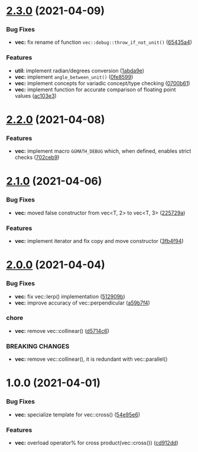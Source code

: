 # [2.3.0](https://github.com/JonasMuehlmann/ggmath/compare/v2.2.0...v2.3.0) (2021-04-09)


### Bug Fixes

* **vec:** fix rename of function `vec::debug::throw_if_not_unit()` ([65435a4](https://github.com/JonasMuehlmann/ggmath/commit/65435a4ef4c5b3f40b5cb2d6969655b3bc78ba58))


### Features

* **util:** implement radian/degrees conversion ([1abda9e](https://github.com/JonasMuehlmann/ggmath/commit/1abda9e7a4d9a251843dacadef61c22ecae3093e))
* **vec:** implement `angle_between_unit()` ([0fe8599](https://github.com/JonasMuehlmann/ggmath/commit/0fe8599d6cc2263a42c71b0f8472d5f4c8a05a91))
* **vec:** implement concepts for variadic concept/type checking ([0700b61](https://github.com/JonasMuehlmann/ggmath/commit/0700b61828aaceccd515c86d56970f993af95141))
* **vec:** implement function for accurate comparison of floating point values ([ac103e3](https://github.com/JonasMuehlmann/ggmath/commit/ac103e360b6529dad8863833869327a6734e52cd))

# [2.2.0](https://github.com/JonasMuehlmann/ggmath/compare/v2.1.0...v2.2.0) (2021-04-08)


### Features

* **vec:** implement macro `GGMATH_DEBUG` which, when defined, enables strict checks ([702ceb9](https://github.com/JonasMuehlmann/ggmath/commit/702ceb9bcb223b59e5b09ce0ba1aeba040ee7c58))

# [2.1.0](https://github.com/JonasMuehlmann/ggmath/compare/v2.0.0...v2.1.0) (2021-04-06)


### Bug Fixes

* **vec:** moved false constructor from vec<T, 2> to vec<T, 3> ([225729a](https://github.com/JonasMuehlmann/ggmath/commit/225729acff2d4899a498eaa9b337553937a76530))


### Features

* **vec:** implement iterator and fix copy and move constructor ([3fb4f94](https://github.com/JonasMuehlmann/ggmath/commit/3fb4f94752ccc3f216e70a00a2762391882be281))

# [2.0.0](https://github.com/JonasMuehlmann/ggmath/compare/v1.2.0...v2.0.0) (2021-04-04)


### Bug Fixes

* **vec:** fix vec::lerp() implementation ([512909b](https://github.com/JonasMuehlmann/ggmath/commit/512909b1e0b05bef7d9e595fa05946d20da1d2ec))
* **vec:** improve accuracy of vec::perpendicular ([a59b7f4](https://github.com/JonasMuehlmann/ggmath/commit/a59b7f43284efd9075511581bde7c7612125e5fb))


### chore

* **vec:** remove vec::collinear() ([d5714c6](https://github.com/JonasMuehlmann/ggmath/commit/d5714c6ea36a1a10b781ac585615f16d25c77a8e))


### BREAKING CHANGES

* **vec:** remove vec::collinear(), it is redundant with vec::parallel()

# 1.0.0 (2021-04-01)


### Bug Fixes

* **vec:** specialize template for vec::cross() ([54e95e6](https://github.com/JonasMuehlmann/ggmath/commit/54e95e6ae8a5e794395f408ab4c23fb5259c3cdc))


### Features

* **vec:** overload operator% for cross product(vec::cross()) ([cd912dd](https://github.com/JonasMuehlmann/ggmath/commit/cd912dd0ca67ed78a768bf6544e41178aecea479))
